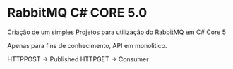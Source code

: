 # RabbitMQ C# CORE 5.0
Criação de um simples Projetos para utilização do RabbitMQ em C# Core 5

Apenas para fins de conhecimento, API em monolitico. 

HTTPPOST -> Published
HTTPGET  -> Consumer
